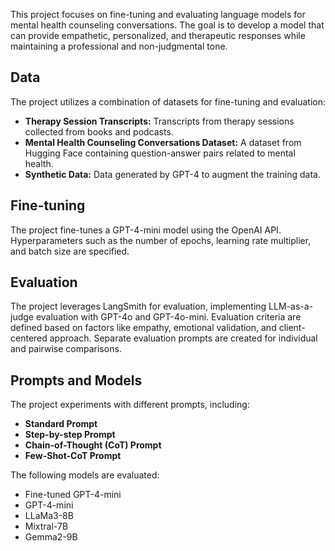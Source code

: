 This project focuses on fine-tuning and evaluating language models for mental health counseling conversations. The goal is to develop a model that can provide empathetic, personalized, and therapeutic responses while maintaining a professional and non-judgmental tone.

## Data

The project utilizes a combination of datasets for fine-tuning and evaluation:

- **Therapy Session Transcripts:** Transcripts from therapy sessions collected from books and podcasts.
- **Mental Health Counseling Conversations Dataset:** A dataset from Hugging Face containing question-answer pairs related to mental health.
- **Synthetic Data:** Data generated by GPT-4 to augment the training data.

## Fine-tuning

The project fine-tunes a GPT-4-mini model using the OpenAI API. Hyperparameters such as the number of epochs, learning rate multiplier, and batch size are specified. 

## Evaluation

The project leverages LangSmith for evaluation, implementing LLM-as-a-judge evaluation with GPT-4o and GPT-4o-mini. Evaluation criteria are defined based on factors like empathy, emotional validation, and client-centered approach. Separate evaluation prompts are created for individual and pairwise comparisons.

## Prompts and Models

The project experiments with different prompts, including:

- **Standard Prompt**
- **Step-by-step Prompt**
- **Chain-of-Thought (CoT) Prompt**
- **Few-Shot-CoT Prompt**

The following models are evaluated:

- Fine-tuned GPT-4-mini
- GPT-4-mini
- LLaMa3-8B
- Mixtral-7B
- Gemma2-9B
